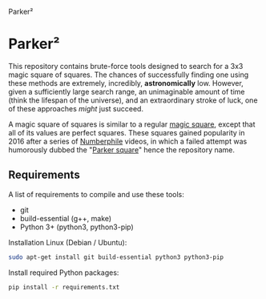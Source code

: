 Parker²

# Parker²

This repository contains brute-force tools designed to search for a 3x3 magic square of squares. The chances of successfully finding one using these methods are extremely, incredibly, **astronomically** low. However, given a sufficiently large search range, an unimaginable amount of time (think the lifespan of the universe), and an extraordinary stroke of luck, one of these approaches *might* just succeed.

A magic square of squares is similar to a regular [magic square](https://en.wikipedia.org/wiki/Magic_square), except that all of its values are perfect squares. These squares gained popularity in 2016 after a series of [Numberphile](https://www.youtube.com/@numberphile) videos, in which a failed attempt was humorously dubbed the "[Parker square](https://www.youtube.com/watch?v=aOT_bG-vWyg)" hence the repository name.

## Requirements

A list of requirements to compile and use these tools:

- git
- build-essential (g++, make)
- Python 3+ (python3, python3-pip)

Installation Linux (Debian / Ubuntu):

```bash
sudo apt-get install git build-essential python3 python3-pip
```

Install required Python packages:

```bash
pip install -r requirements.txt
```